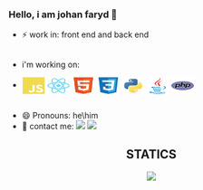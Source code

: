 ### Hello, i am johan faryd 👋

- ⚡ work in: front end and back end

##
- i'm working on: 

 - <img align="center" alt="faryd-Js" height="30" width="40" src="https://raw.githubusercontent.com/devicons/devicon/master/icons/javascript/javascript-plain.svg">   <img align="center" alt="faryd-React" height="30" width="40" src="https://raw.githubusercontent.com/devicons/devicon/master/icons/react/react-original.svg"> 
 <img align="center" alt="faryd-HTML" height="30" width="40" src="https://raw.githubusercontent.com/devicons/devicon/master/icons/html5/html5-original.svg">   <img align="center" alt="faryd-CSS" height="30" width="40" src="https://raw.githubusercontent.com/devicons/devicon/master/icons/css3/css3-original.svg"> 
   <img align="center" alt="faryd-Python" height="30" width="40" src="https://raw.githubusercontent.com/devicons/devicon/master/icons/python/python-original.svg">  <img align="center" alt="faryd-Python" height="30" width="40" src="https://raw.githubusercontent.com/devicons/devicon/master/icons/java/java-original.svg"> <img align="center" alt="faryd-Python" height="30" width="40" src="https://raw.githubusercontent.com/devicons/devicon/master/icons/php/php-original.svg">
##

- 😄 Pronouns: he\him
- 📇 contact me:  <a href="https://instagram.com/faryd_18_08" target="_blank"><img src="https://img.shields.io/badge/-Instagram-%23E4405F?style=for-the-badge&logo=instagram&logoColor=white" target="_blank"></a>  <a href = "mailto:bellenfaryd18@gmail.com"><img src="https://img.shields.io/badge/-Gmail-%23333?style=for-the-badge&logo=gmail&logoColor=white" target="_blank"></a>
##

<div align="center">
<h2 text-aling="center"> STATICS </h2>
  <a href="https://github.com/faryd1808">
<!--   <img height="180em" src="https://github-readme-stats.vercel.app/api?username=faryd1808&show_icons=true&theme=merko&include_all_commits=true&count_private=true"/> -->
  <img height="180em" src="https://github-readme-stats.vercel.app/api/top-langs/?username=faryd1808&layout=compact&langs_count=7&theme=merko"/>
</div>

